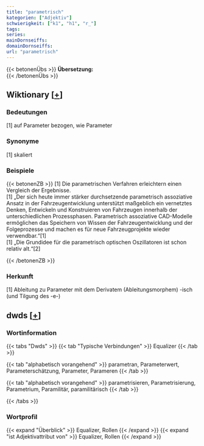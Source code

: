 ```yaml
---
title: "parametrisch"
kategorien: ["Adjektiv"]
schwierigkeit: ["k1", "h1", "r_"]
tags:
series:
mainDornseiffs:
domainDornseiffs:
url: "parametrisch"
---
```


{{< betonenÜbs >}}
**Übersetzung:**  
{{< /betonenÜbs >}}

## Wiktionary [[+](https://de.wiktionary.org/wiki/parametrisch)]

### Bedeutungen
[1] auf Parameter bezogen, wie Parameter  

### Synonyme
[1] skaliert  

### Beispiele
{{< betonenZB >}}
[1] Die parametrischen Verfahren erleichtern einen Vergleich der Ergebnisse.  
[1] „Der sich heute immer stärker durchsetzende parametrisch assoziative Ansatz in der Fahrzeugentwicklung unterstützt maßgeblich ein vernetztes Denken, Entwickeln und Konstruieren von Fahrzeugen innerhalb der unterschiedlichen Prozessphasen. Parametrisch assoziative CAD-Modelle ermöglichen das Speichern von Wissen der Fahrzeugentwicklung und der Folgeprozesse und machen es für neue Fahrzeugprojekte wieder verwendbar.“[1]  
[1] „Die Grundidee für die parametrisch optischen Oszillatoren ist schon relativ alt.“[2]  

{{< /betonenZB >}}
### Herkunft
[1] Ableitung zu Parameter mit dem Derivatem (Ableitungsmorphem) -isch (und Tilgung des -e-)  



## dwds [[+](https://www.dwds.de/wb/parametrisch)]

### Wortinformation
{{< tabs "Dwds" >}}
{{< tab "Typische Verbindungen" >}}
Equalizer
{{< /tab >}}

{{< tab "alphabetisch vorangehend" >}}
parametran, Parameterwert, Parameterschätzung, Parameter, Parameren
{{< /tab >}}

{{< tab "alphabetisch vorangehend" >}}
parametrisieren, Parametrisierung, Parametrium, Paramilitär, paramilitärisch
{{< /tab >}}

{{< /tabs >}}

### Wortprofil
{{< expand "Überblick" >}} Equalizer, Rollen {{< /expand >}}
{{< expand "ist Adjektivattribut von" >}} Equalizer, Rollen {{< /expand >}}

